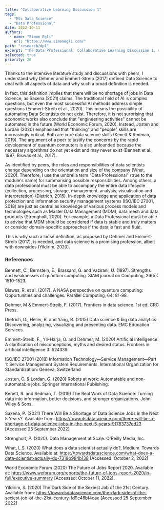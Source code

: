 ```yaml
---
title: "Collaborative Learning Discussion 1"
tags:
  - "MSc Data Science" 
  - "Data Professional"
date: 2022-10-11
authors:
  - name: "Simon Egli"
    url: "https://www.simonegli.com/"
path: "research/dp1"
excerpt: "The Data Professional: Collaborative Learning Discussion 1, summary post"
selected: true
priority: 20
---
```


Thanks to the intensive literature study and discussions with peers, I understand why Dehmer and Emmert-Streib (2017) defined Data Science to deal with all aspects of data and why such a broad definition is needed.

In fact, this definition implies that there will be no shortage of jobs in Data Science, as Saxena (2021) claims. The traditional field of AI is complex questions, but even the most successful AI methods address simple questions (Emmert-Streib et al., 2020). This means the possibility of automating Data Scientists do not exist. Therefore, it is not surprising that economic works also conclude that "engineering activities" cannot be automated in the future (World Economic Forum, 2020). Instead, Josten and Lordan (2020) emphasised that "thinking" and "people" skills are increasingly critical. Both are core data science skills (Kenett & Redman, 2019). The argument of a peer to justify the concerns by the rapid development of quantum computers is also unfounded because the necessary algorithms do not yet exist and may never exist (Bennett et al., 1997; Biswas et al., 2017).

As identified by peers, the roles and responsibilities of data scientists change depending on the orientation and size of the company (What, 2020). Therefore, I use the umbrella term "Data Professional" (true to the module's name) for summarising possible responsibilities. Among others, a data professional must be able to accompany the entire data lifecycle (collection, processing, storage, management, analysis, visualisation and interpretation) (Dietrich, 2015). In-depth knowledge and application of data protection and information security management systems (ISO/IEC 27001, 2018) are just as central as knowledge of various process models and technologies such as Master Data Management (MDM), data mesh and data products (Strengholt, 2020). For example, a Data Professional must be able to advise that MDM should be considered if data is stable and truly matters or consider domain-specific approaches if the data is fast and fluid.

This is why such a loose definition, as proposed by Dehmer and Emmert-Streib (2017), is needed, and data science is a promising profession, albeit with downsides (Yildirim, 2020).

### References

Bennett, C., Bernstein, E., Brassard, G. and Vazirani, U. (1997). Strengths and weaknesses of quantum computing. SIAM journal on Computing, 26(5): 1510-1523.

Biswas, R. et al. (2017). A NASA perspective on quantum computing: Opportunities and challenges. Parallel Computing, 64: 81-98.

Dehmer, M & Emmert-Streib, F. (2017). Frontiers in data science. 1st ed. CRC Press.

Dietrich, D., Heller, B. and Yang, B. (2015) Data science & big data analytics: Discovering, analyzing, visualizing and presenting data. EMC Education Services.

Emmert-Streib, F., Yli-Harja, O. and Dehmer, M. (2020) Artificial intelligence: A clarification of misconceptions, myths and desired status. Frontiers in artificial intelligence 3: 524339.

ISO/IEC 27001 (2018) Information Technology—Service Management—Part 1: Service Management System Requirements. International Organization for Standardization: Geneva, Switzerland

Josten, C. & Lordan, G. (2020) Robots at work: Automatable and non-automatable jobs. Springer International Publishing.

Kenett, R. and Redman, T. (2019) The Real Work of Data Science: Turning data into information, better decisions, and stronger organizations. John Wiley & Sons.

Saxena, P. (2021) There Will Be a Shortage of Data Science Jobs in the Next 5 Years?. Available from: https://towardsdatascience.com/there-will-be-a-shortage-of-data-science-jobs-in-the-next-5-years-9f783737ed23 [Accessed 25 September 2022]

Strengholt, P. (2020). Data Management at Scale. O'Reilly Media, Inc.

What, L.S. (2020) What does a data scientist actually do?, Medium. Towards Data Science. Available at: https://towardsdatascience.com/what-does-a-data-scientist-actually-do-7318b994b138 [Accessed: October 2, 2022]

World Economic Forum (2020) The Future of Jobs Report 2020. Available at: https://www.weforum.org/reports/the-future-of-jobs-report-2020/in-full/executive-summary [Accessed: October 11, 2022].

Yildirim, S. (2020) The Dark Side of the Sexiest Job of the 21st Century. Available from: https://towardsdatascience.com/the-dark-side-of-the-sexiest-job-of-the-21st-century-fd9c46bf4cae [Accessed 25 September 2022]